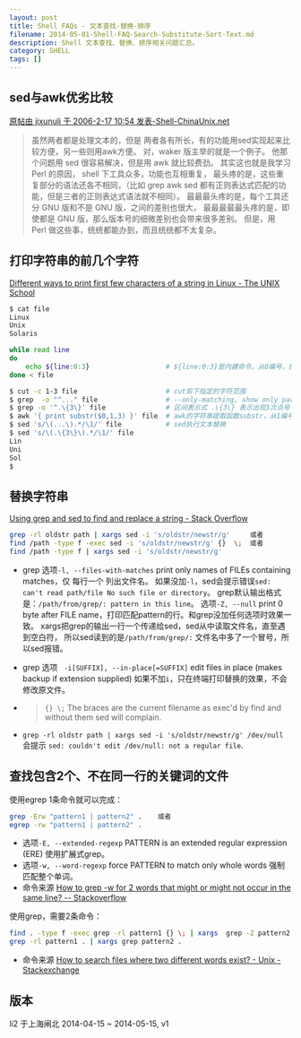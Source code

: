 ```yaml
---
layout: post
title: Shell FAQs - 文本查找-替换-排序
filename: 2014-05-01-Shell-FAQ-Search-Substitute-Sort-Text.md
description: Shell 文本查找、替换、排序相关问题汇总。
category: SHELL
tags: []
---
```


## sed与awk优劣比较

[原帖由 jixunuli 于 2006-2-17 10:54 发表-Shell-ChinaUnix.net](http://bbs.chinaunix.net/thread-702042-1-1.html)

> 虽然两者都是处理文本的，但是 两者各有所长，有的功能用sed实现起来比较方便，另一些则用awk方便。
> 对，waker 版主举的就是一个例子。 他那个问题用 sed 很容易解决，但是用 awk 就比较费劲。
> 其实这也就是我学习 Perl 的原因，
> shell 下工具众多，功能也互相重复，
> 最头疼的是，这些重复部分的语法还各不相同，（比如 grep awk sed 都有正则表达式匹配的功能，但是三者的正则表达式语法就不相同）。
> 最最最头疼的是，每个工具还分 GNU 版和不是 GNU 版，之间的差别也很大，
> 最最最最最头疼的是，即使都是 GNU 版，那么版本号的细微差别也会带来很多差别。
> 但是，用 Perl 做这些事，统统都能办到，而且统统都不太复杂。


## 打印字符串的前几个字符

[Different ways to print first few characters of a string in Linux - The UNIX School](http://www.theunixschool.com/2012/05/different-ways-to-print-first-few.html)

``` bash
$ cat file
Linux
Unix
Solaris

while read line
do
    echo ${line:0:3}                   # ${line:0:3}是内建命令，从0编号，提取字符串line的前3个字符
done < file

$ cut -c 1-3 file                      # cut剪下指定的字符范围
$ grep  -o "^..." file                 # --only-matching, show only part of a line matching PATTERN
$ grep -o '^.\{3\}' file               # 区间表示式 .\{3\} 表示出现3次点号
$ awk '{ print substr($0,1,3) }' file  # awk的字符串提取函数substr，从1编号
$ sed 's/\(...\).*/\1/' file           # sed执行文本替换
$ sed 's/\(.\{3\}\).*/\1/' file
Lin
Uni
Sol
$
```

<!-- more -->

## 替换字符串 

[Using grep and sed to find and replace a string - Stack Overflow]( http://stackoverflow.com/questions/6178498/using-grep-and-sed-to-find-and-replace-a-string)

``` bash
grep -rl oldstr path | xargs sed -i 's/oldstr/newstr/g'     或者
find /path -type f -exec sed -i 's/oldstr/newstr/g' {}  \;  或者
find /path -type f | xargs sed -i 's/oldstr/newstr/g'
```

- grep 选项`-l, --files-with-matches`  print only names of FILEs containing matches，仅 每行一个 列出文件名。
如果没加`-l`，sed会提示错误`sed: can't read path/file No such file or directory`。
grep默认输出格式是：`/path/from/grep/: pattern in this line`。
选项`-Z, --null` print 0 byte after FILE name，打印匹配pattern的行。和grep没加任何选项时效果一致。
xargs把grep的输出一行一个传递给sed，sed从中读取文件名，直至遇到空白符，
所以sed读到的是`/path/from/grep/:` 文件名中多了一个冒号，所以sed报错。

- grep 选项 ` -i[SUFFIX], --in-place[=SUFFIX]` edit files in place (makes backup if extension supplied)
如果不加`i`，只在终端打印替换的效果，不会修改原文件。

- > `{} \;` The braces are the current filename as exec'd by find and without them sed will complain.
- `grep -rl oldstr path | xargs sed -i 's/oldstr/newstr/g' /dev/null` 会提示 `sed: couldn't edit /dev/null: not a regular file`.


## 查找包含2个、不在同一行的关键词的文件

使用egrep 1条命令就可以完成：

``` bash
grep -Erw "pattern1 | pattern2" .    或者
egrep -rw "pattern1 | pattern2" .
```

- 选项`-E, --extended-regexp` PATTERN is an extended regular expression (ERE) 使用扩展式grep。
- 选项`-w, --word-regexp` force PATTERN to match only whole words 强制匹配整个单词。
- 命令来源 [How to grep -w for 2 words that might or might not occur in the same line? -- Stackoverflow](http://stackoverflow.com/questions/17525777/how-to-grep-w-for-2-words-that-might-or-might-not-occur-in-the-same-line)


使用grep，需要2条命令：

``` bash
find . -type f -exec grep -rl pattern1 {} \; | xargs  grep -Z pattern2    或者
grep -rl pattern1 . | xargs grep pattern2 .
```
- 命令来源 [How to search files where two different words exist? - Unix - Stackexchange](http://unix.stackexchange.com/questions/67794/how-to-search-files-where-two-different-words-exist)


## 版本
li2 于上海闸北
2014-04-15 ~ 2014-05-15, v1
